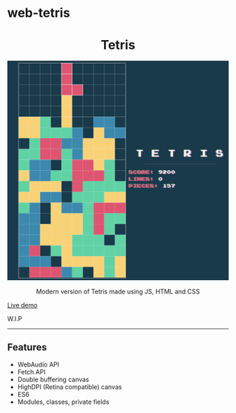 # web-tetris

<h1 align="center">Tetris</h1>

<p align="center">
  <img src="./.github/images/screenshot01.png"/>
</p>

<p align="center">
    Modern version of Tetris made using JS, HTML and CSS
</p>

[Live demo](https://leandrosq.github.io/web-tetris/src/index.html)

W.I.P

---

## Features
- WebAudio API
- Fetch API
- Double buffering canvas
- HighDPI (Retina compatible) canvas
- ES6
- Modules, classes, private fields
